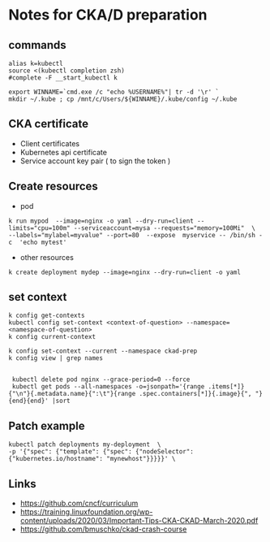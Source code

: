 


# Notes for CKA/D preparation 
## commands 

```
alias k=kubectl
source <(kubectl completion zsh)
#complete -F __start_kubectl k 
```

```
export WINNAME=`cmd.exe /c "echo %USERNAME%"| tr -d '\r' `
mkdir ~/.kube ; cp /mnt/c/Users/${WINNAME}/.kube/config ~/.kube

```

## CKA certificate
- Client certificates
- Kubernetes api certificate
- Service account key pair ( to sign the token )

## Create resources 
* pod
```
k run mypod  --image=nginx -o yaml --dry-run=client --limits="cpu=100m" --serviceaccount=mysa --requests="memory=100Mi"  \
--labels="mylabel=myvalue" --port=80  --expose  myservice -- /bin/sh -c  'echo mytest'
```

* other resources 
```
k create deployment mydep --image=nginx --dry-run=client -o yaml

```

## set context 
```
k config get-contexts
kubectl config set-context <context-of-question> --namespace=<namespace-of-question>
k config current-context  

k config set-context --current --namespace ckad-prep    
k config view | grep names        
```

```

 kubectl delete pod nginx --grace-period=0 --force
 kubectl get pods --all-namespaces -o=jsonpath='{range .items[*]}{"\n"}{.metadata.name}{":\t"}{range .spec.containers[*]}{.image}{", "}{end}{end}' |sort
```

## Patch example
```
kubectl patch deployments my-deployment  \
-p '{"spec": {"template": {"spec": {"nodeSelector": {"kubernetes.io/hostname": "mynewhost"}}}}}' \
```
 

## Links 
* https://github.com/cncf/curriculum  
* https://training.linuxfoundation.org/wp-content/uploads/2020/03/Important-Tips-CKA-CKAD-March-2020.pdf  
* https://github.com/bmuschko/ckad-crash-course  


